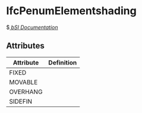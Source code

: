 IfcPenumElementshading
======================
$[ _bSI
Documentation_](https://standards.buildingsmart.org/IFC/DEV/IFC4_2/FINAL/HTML/schema//pset/penum_elementshading.htm)


Attributes
----------
| Attribute   | Definition   |
|-------------|--------------|
| FIXED       |              |
| MOVABLE     |              |
| OVERHANG    |              |
| SIDEFIN     |              |
